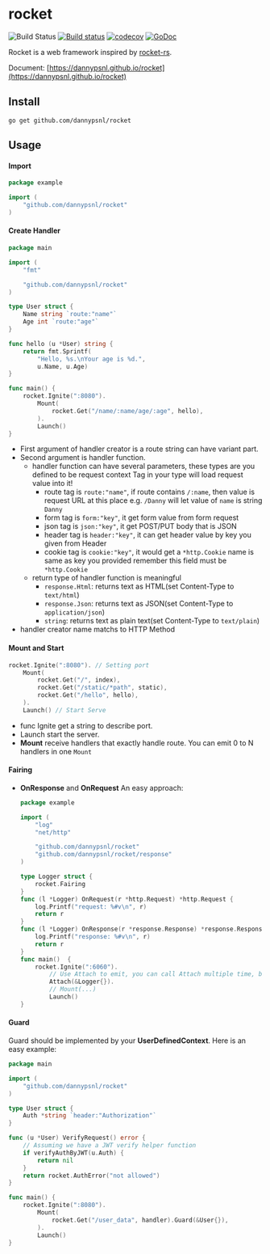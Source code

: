 # rocket

![Build Status](https://github.com/dannypsnl/rocket/workflows/Go/badge.svg?branch=master)
[![Build status](https://ci.appveyor.com/api/projects/status/pftm1me961io7hg4?svg=true)](https://ci.appveyor.com/project/dannypsnl/rocket)
[![codecov](https://codecov.io/gh/dannypsnl/rocket/branch/master/graph/badge.svg)](https://codecov.io/gh/dannypsnl/rocket)<Paste>
[![GoDoc](https://godoc.org/github.com/dannypsnl/rocket?status.svg)](https://godoc.org/github.com/dannypsnl/rocket)

Rocket is a web framework inspired by [rocket-rs](https://github.com/SergioBenitez/Rocket).

Document: [https://dannypsnl.github.io/rocket](https://dannypsnl.github.io/rocket)

## Install

`go get github.com/dannypsnl/rocket`

## Usage

#### Import

```go
package example

import (
    "github.com/dannypsnl/rocket"
)
```

#### Create Handler

```go
package main

import (
    "fmt"

    "github.com/dannypsnl/rocket"
)

type User struct {
    Name string `route:"name"`
    Age int `route:"age"`
}

func hello (u *User) string {
    return fmt.Sprintf(
        "Hello, %s.\nYour age is %d.",
        u.Name, u.Age)
}

func main() {
	rocket.Ignite(":8080").
        Mount(
            rocket.Get("/name/:name/age/:age", hello),
        ).
        Launch()
}
```

- First argument of handler creator is a route string can have variant part.
- Second argument is handler function.
    - handler function can have several parameters, these types are you defined to be request context
        Tag in your type will load request value into it!
        - route tag is `route:"name"`, if route contains `/:name`, then value is request URL at this place
            e.g. `/Danny` will let value of `name` is string `Danny`
        - form tag is `form:"key"`, it get form value from form request
        - json tag is `json:"key"`, it get POST/PUT body that is JSON
        - header tag is `header:"key"`, it can get header value by key you given from Header
        - cookie tag is `cookie:"key"`, it would get a `*http.Cookie` name is same as key you provided
            remember this field must be `*http.Cookie`
    - return type of handler function is meaningful
        - `response.Html`: returns text as HTML(set Content-Type to `text/html`)
        - `response.Json`: returns text as JSON(set Content-Type to `application/json`)
        - `string`: returns text as plain text(set Content-Type to `text/plain`)
- handler creator name matchs to HTTP Method

#### Mount and Start

```go
rocket.Ignite(":8080"). // Setting port
    Mount(
        rocket.Get("/", index),
        rocket.Get("/static/*path", static),
        rocket.Get("/hello", hello),
    ).
    Launch() // Start Serve
```

- func Ignite get a string to describe port.
- Launch start the server.
- **Mount** receive handlers that exactly handle route. You can emit 0 to N handlers in one `Mount`

#### Fairing

- **OnResponse** and **OnRequest**
    An easy approach:
    ```go
    package example

    import (
        "log"
        "net/http"

        "github.com/dannypsnl/rocket"
        "github.com/dannypsnl/rocket/response"
    )

    type Logger struct {
        rocket.Fairing
    }
    func (l *Logger) OnRequest(r *http.Request) *http.Request {
        log.Printf("request: %#v\n", r)
        return r
    }
    func (l *Logger) OnResponse(r *response.Response) *response.Response {
        log.Printf("response: %#v\n", r)
        return r
    }
    func main()  {
        rocket.Ignite(":6060").
            // Use Attach to emit, you can call Attach multiple time, but carefully at modify data, that might cause problem
            Attach(&Logger{}).
            // Mount(...)
            Launch()
    }
    ```

#### Guard

Guard should be implemented by your **UserDefinedContext**.
Here is an easy example:

```go
package main

import (
	"github.com/dannypsnl/rocket"
)

type User struct {
	Auth *string `header:"Authorization"`
}

func (u *User) VerifyRequest() error {
	// Assuming we have a JWT verify helper function
	if verifyAuthByJWT(u.Auth) {
		return nil
	}
	return rocket.AuthError("not allowed")
}

func main() {
	rocket.Ignite(":8080").
		Mount(
			rocket.Get("/user_data", handler).Guard(&User{}),
		).
		Launch()
}
```
